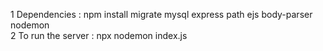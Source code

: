 1  Dependencies : npm install migrate mysql express path ejs body-parser nodemon  
2  To run the server : npx nodemon index.js
